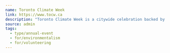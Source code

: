 ```yaml
---
name: Toronto Climate Week
link: https://www.tocw.ca
description: "Toronto Climate Week is a citywide celebration backed by city of to, that brings together communities, ideas, decision makers, and climate solutions. From grassroots changemakers to clean tech innovators, policy nerds to plant lovers - this week's got something for you."
source: admin
tags:
  - type/annual-event
  - for/environmentalism
  - for/volunteering
---
```

